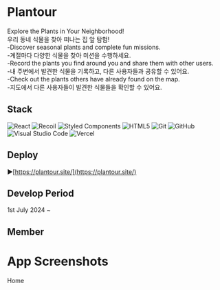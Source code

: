 # Plantour

Explore the Plants in Your Neighborhood!  
우리 동네 식물을 찾아 떠나는 집 앞 탐험!  
-Discover seasonal plants and complete fun missions.  
-계절마다 다양한 식물을 찾아 미션을 수행하세요.  
-Record the plants you find around you and share them with other users.  
-내 주변에서 발견한 식물을 기록하고, 다른 사용자들과 공유할 수 있어요.  
-Check out the plants others have already found on the map.  
-지도에서 다른 사용자들이 발견한 식물들을 확인할 수 있어요.

## Stack

![React](https://img.shields.io/badge/React-61DAFB?style=flat&logo=react&logoColor=white)
![Recoil](https://img.shields.io/badge/Recoil-3578E5?style=flat&logo=recoil&logoColor=white)
![Styled Components](https://img.shields.io/badge/Styled--Components-DB7093?style=flat&logo=styled-components&logoColor=white)
![HTML5](https://img.shields.io/badge/HTML5-E34F26?style=flat&logo=html5&logoColor=white)
![Git](https://img.shields.io/badge/Git-F05032?style=flat&logo=git&logoColor=white)
![GitHub](https://img.shields.io/badge/GitHub-181717?style=flat&logo=github&logoColor=white)
![Visual Studio Code](https://img.shields.io/badge/Visual_Studio_Code-0078d7?style=flat&logo=visual%20studio%20code&logoColor=white)
![Vercel](https://img.shields.io/badge/Vercel-000000?style=flat&logo=vercel&logoColor=white)

## Deploy

▶[https://plantour.site/](https://plantour.site/)

## Develop Period

1st July 2024 ~

## Member

# App Screenshots

Home
